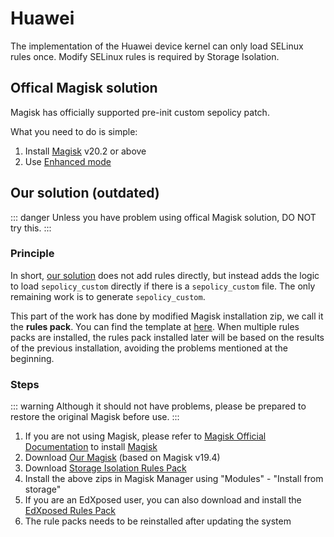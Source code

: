 #  Huawei

The implementation of the Huawei device kernel can only load SELinux rules once. Modify SELinux rules is required by Storage Isolation.

## Offical Magisk solution

Magisk has officially supported pre-init custom sepolicy patch.

What you need to do is simple:

1. Install [Magisk](https://github.com/topjohnwu/Magisk) v20.2 or above
2. Use [Enhanced mode](../enhanced_mode/install.html)

## Our solution (outdated)

::: danger
Unless you have problem using offical Magisk solution, DO NOT try this.
:::

### Principle

In short, [our solution](https://github.com/topjohnwu/Magisk/pull/1685) does not add rules directly, but instead adds the logic to load `sepolicy_custom` directly if there is a `sepolicy_custom` file. The only remaining work is to generate `sepolicy_custom`.

This part of the work has done by modified Magisk installation zip, we call it the **rules pack**. You can find the template at [here](https://github.com/RikkaApps/magisk-custom-sepolicy-installer). When multiple rules packs are installed, the rules pack installed later will be based on the results of the previous installation, avoiding the problems mentioned at the beginning.

### Steps

::: warning
Although it should not have problems, please be prepared to restore the original Magisk before use.
:::

1. If you are not using Magisk, please refer to [Magisk Official Documentation](https://topjohnwu.github.io/Magisk/) to install [Magisk](https://github.com/topjohnwu/Magisk)
2. Download [Our Magisk](https://github.com/RikkaApps/magisk-custom-sepolicy-installer/releases/download/v0.1/Magisk-v19.4-9784353-R.zip) (based on Magisk v19.4)
3. Download [Storage Isolation Rules Pack](https://github.com/RikkaApps/magisk-custom-sepolicy-installer/releases/download/v0.1/magisk-custom-sepolicy-installer-for-storage-redirect.zip)
4. Install the above zips in Magisk Manager using "Modules" - "Install from storage"
5. If you are an EdXposed user, you can also download and install the [EdXposed Rules Pack](https://github.com/RikkaApps/magisk-custom-sepolicy-installer/releases/download/v0.1/magisk-custom-sepolicy-installer-for-edxposed.zip)
6. The rule packs needs to be reinstalled after updating the system